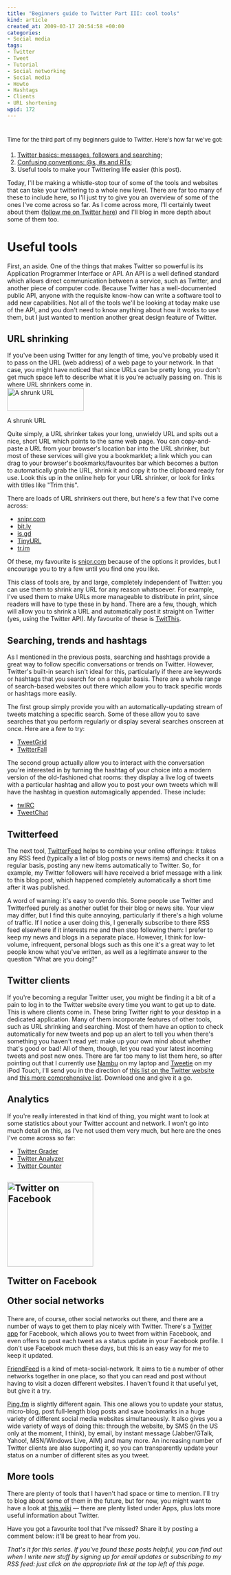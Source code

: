 ```yaml
--- 
title: "Beginners guide to Twitter Part III: cool tools"
kind: article
created_at: 2009-03-17 20:54:58 +00:00
categories: 
- Social media
tags: 
- Twitter
- Tweet
- Tutorial
- Social networking
- Social media
- Howto
- Hashtags
- Clients
- URL shortening
wpid: 172
---
```

<h1><span style="font-weight:normal;font-size:13px">Time for the third part of my beginners guide to Twitter. Here's how far we've got:</span></h1>
<ol>
	<li><a href="http://allacademic.wordpress.com/2009/03/15/beginners-guide-to-twitter-part-i/">Twitter basics: messages, followers and searching</a>;</li>
	<li><a href="http://allacademic.wordpress.com/2009/03/16/beginners-guide-to-twitter-part-ii/">Confusing conventions: @s, #s and RTs</a>;</li>
	<li>Useful tools to make your Twittering life easier (this post).</li>
</ol>
Today, I'll be making a whistle-stop tour of some of the tools and websites that can take your twittering to a whole new level. There are far too many of these to include here, so I'll just try to give you an overview of some of the ones I've come across so far. As I come across more, I'll certainly tweet about them (<a href="http://twitter.com/jezcope">follow me on Twitter here</a>) and I'll blog in more depth about some of them too.

<!--more-->
<h1>Useful tools</h1>
First, an aside. One of the things that makes Twitter so powerful is its Application Programmer Interface or API. An API is a well defined standard which allows direct communication between a service, such as Twitter, and another piece of computer code. Because Twitter has a well-documented public API, anyone with the requisite know-how can write a software tool to add new capabilities. Not all of the tools we'll be looking at today make use of the API, and you don't need to know anything about how it works to use them, but I just wanted to mention another great design feature of Twitter.
<h2>URL shrinking</h2>
If you've been using Twitter for any length of time, you've probably used it to pass on the URL (web address) of a web page to your network. In that case, you might have noticed that since URLs can be pretty long, you don't get much space left to describe what it is you're actually passing on. This is where URL shrinkers come in.

<div class="wp-caption alignleft"><img class="size-full wp-image-174" src="http://allacademic.files.wordpress.com/2009/03/shrunkurl.png" alt="A shrunk URL" width="178" height="53" /><p>A shrunk URL</p></div>

Quite simply, a URL shrinker takes your long, unwieldy URL and spits out a nice, short URL which points to the same web page. You can copy-and-paste a URL from your browser's location bar into the URL shrinker, but most of these services will give you a bookmarklet; a link which you can drag to your browser's bookmarks/favourites bar which becomes a button to automatically grab the URL, shrink it and copy it to the clipboard ready for use. Look this up in the online help for your URL shrinker, or look for links with titles like "Trim this".

There are loads of URL shrinkers out there, but here's a few that I've come across:
<ul>
	<li><a href="http://snipr.com">snipr.com</a></li>
	<li><a href="http://bit.ly/">bit.ly</a></li>
	<li><a href="http://is.gd/">is.gd</a></li>
	<li><a href="http://tinyurl.com/">TinyURL</a></li>
	<li><a href="http://tr.im/">tr.im</a></li>
</ul>
Of these, my favourite is <a href="http://snipr.com">snipr.com</a> because of the options it provides, but I encourage you to try a few until you find one you like.

This class of tools are, by and large, completely independent of Twitter: you can use them to shrink any URL for any reason whatsoever. For example, I've used them to make URLs more manageable to distribute in print, since readers will have to type these in by hand. There are a few, though, which will allow you to shrink a URL and automatically post it straight on Twitter (yes, using the Twitter API). My favourite of these is <a href="http://twitthis.com/">TwitThis</a>.
<h2>Searching, trends and hashtags</h2>
As I mentioned in the previous posts, searching and hashtags provide a great way to follow specific conversations or trends on Twitter. However, Twitter's built-in search isn't ideal for this, particularly if there are keywords or hashtags that you search for on a regular basis. There are a whole range of search-based websites out there which allow you to track specific words or hashtags more easily.

The first group simply provide you with an automatically-updating stream of tweets matching a specific search. Some of these allow you to save searches that you perform regularly or display several searches onscreen at once. Here are a few to try:
<ul>
	<li><a href="http://tweetgrid.com/">TweetGrid</a></li>
	<li><a href="http://twitterfall.com/">TwitterFall</a></li>
</ul>
The second group actually allow you to interact with the conversation you're interested in by turning the hashtag of your choice into a modern version of the old-fashioned chat rooms: they display a live log of tweets with a particular hashtag and allow you to post your own tweets which will have the hashtag in question automagically appended. These include:
<ul>
	<li><a href="http://tweetgrid.com/irc">twIRC</a></li>
	<li><a href="http://tweetchat.com/">TweetChat</a></li>
</ul>
<h2>Twitterfeed</h2>
The next tool, <a href="http://twitterfeed.com">TwitterFeed</a> helps to combine your online offerings: it takes any RSS feed (typically a list of blog posts or news items) and checks it on a regular basis, posting any new items automatically to Twitter. So, for example, my Twitter followers will have received a brief message with a link to this blog post, which happened completely automatically a short time after it was published.

A word of warning: it's easy to overdo this. Some people use Twitter and Twitterfeed purely as another outlet for their blog or news site. Your view may differ, but I find this quite annoying, particularly if there's a high volume of traffic. If I notice a user doing this, I generally subscribe to there RSS feed elsewhere if it interests me and then stop following them: I prefer to keep my news and blogs in a separate place. However, I think for low-volume, infrequent, personal blogs such as this one it's a great way to let people know what you've written, as well as a legitimate answer to the question "What are you doing?"
<h2>Twitter clients</h2>
If you're becoming a regular Twitter user, you might be finding it a bit of a pain to log in to the Twitter website every time you want to get up to date. This is where clients come in. These bring Twitter right to your desktop in a dedicated application. Many of them incorporate features of other tools, such as URL shrinking and searching. Most of them have an option to check automatically for new tweets and pop up an alert to tell you when there's something you haven't read yet: make up your own mind about whether that's good or bad! All of them, though, let you read your latest incoming tweets and post new ones. There are far too many to list them here, so after pointing out that I currently use <a href="http://www.nambu.com/">Nambu</a> on my laptop and <a href="http://www.atebits.com/software/tweetie/">Tweetie</a> on my iPod Touch, I'll send you in the direction of <a href="http://twitter.com/downloads">this list on the Twitter website</a> and <a href="http://twitter.pbwiki.com/Apps">this more comprehensive list</a>. Download one and give it a go.
<h2>Analytics</h2>
If you're really interested in that kind of thing, you might want to look at some statistics about your Twitter account and network. I won't go into much detail on this, as I've not used them very much, but here are the ones I've come across so far:
<ul>
	<li><a href="http://twitter.grader.com/">Twitter Grader</a></li>
	<li><a href="http://twitteranalyzer.com/">Twitter Analyzer</a></li>
	<li><a href="http://twittercounter.com/">Twitter Counter</a></li>
</ul>
<h2>

<div class="wp-caption alignright"><img class="size-full wp-image-175" src="http://allacademic.files.wordpress.com/2009/03/twitter-on-facebook.png" alt="Twitter on Facebook" width="200" height="197" /><p>Twitter on Facebook</p></div>

Other social networks</h2>
There are, of course, other social networks out there, and there are a number of ways to get them to play nicely with Twitter. There's a <a href="http://apps.facebook.com/twitter/">Twitter app</a> for Facebook, which allows you to tweet from within Facebook, and even offers to post each tweet as a status update in your Facebook profile. I don't use Facebook much these days, but this is an easy way for me to keep it updated.

<a href="http://friendfeed.com/">FriendFeed</a> is a kind of meta-social-network. It aims to tie a number of other networks together in one place, so that you can read and post without having to visit a dozen different websites. I haven't found it that useful yet, but give it a try.

<a href="http://ping.fm">Ping.fm</a> is slightly different again. This one allows you to update your status, micro-blog, post full-length blog posts and save bookmarks in a huge variety of different social media websites simultaneously. It also gives you a wide variety of ways of doing this: through the website, by SMS (in the US only at the moment, I think), by email, by instant message (Jabber/GTalk, Yahoo!, MSN/Windows Live, AIM) and many more. An increasing number of Twitter clients are also supporting it, so you can transparently update your status on a number of different sites as you tweet.
<h2>More tools</h2>
There are plenty of tools that I haven't had space or time to mention. I'll try to blog about some of them in the future, but for now, you might want to have a look at <a href="http://twitter.pbwiki.com/">this wiki</a> — there are plenty listed under Apps, plus lots more useful information about Twitter.

Have you got a favourite tool that I've missed? Share it by posting a comment below: it'll be great to hear from you.

<em>That's it for this series. If you've found these posts helpful, you can find out when I write new stuff by signing up for email updates or subscribing to my RSS feed: just click on the appropriate link at the top left of this page.</em>
